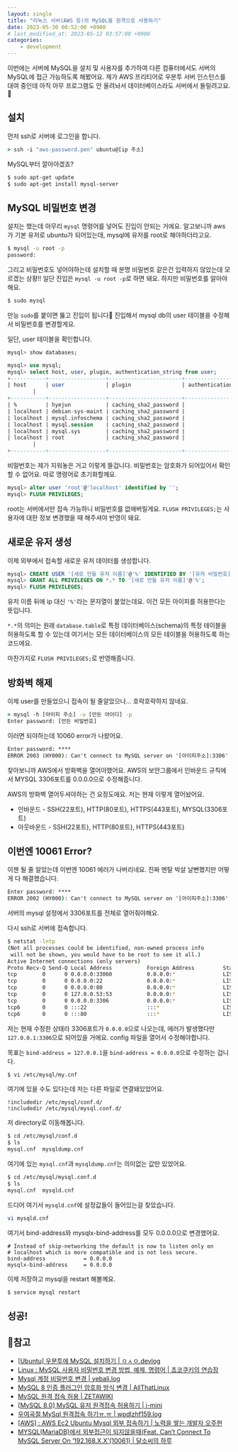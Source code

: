 ```yaml
---
layout: single
title: "리눅스 서버(AWS 등)의 MySQL을 원격으로 사용하기"
date: 2023-05-30 00:52:00 +0900
# last_modified_at: 2023-05-12 03:57:00 +0900
categories:
    - development
---
```


이번에는 서버에 MySQL을 설치 및 사용자를 추가하여 다른 컴퓨터에서도 서버의 MySQL에 접근 가능하도록 해봤어요. 제가 AWS 프리티어로 우분투 서버 인스턴스를 대여 중인데 아직 아무 프로그램도 안 올려놔서 데이터베이스라도 서버에서 돌릴려고요.🐎

## 설치

먼저 ssh로 서버에 로그인을 합니다.

```bat
> ssh -i "aws-password.pen" ubuntu@[ip 주소]
```

MySQL부터 깔아야겠죠?

```sh
$ sudo apt-get update
$ sudo apt-get install mysql-server
```

## MySQL 비밀번호 변경

설치는 했는데 아무리 `mysql` 명령어를 넣어도 진입이 안되는 거에요. 알고보니까 aws가 기본 유저로 ubuntu가 되어있는데, mysql에 유저를 root로 해야하더라고요.

```sh
$ mysql -u root -p
password:
```

그리고 비밀번호도 넣어야하는데 설치할 때 분명 비밀번호 같은건 입력하지 않았는데 모르겠는 상황!! 일단 진입은 `mysql -u root -p`로 하면 돼요. 하지만 비밀번호를 알아야해요.

```sh
$ sudo mysql
```

만능 `sudo`를 붙이면 뚫고 진입이 됩니다🤣 진입해서 mysql db의 user 테이블을 수정해서 비밀번호를 변경할게요.

일단, user 테이블을 확인합니다.

```sql
mysql> show databases;

mysql> use mysql;
mysql> select host, user, plugin, authentication_string from user;
+-----------+------------------+-----------------------+--------------------------+
| host      | user             | plugin                | authentication_string
        |
+-----------+------------------+-----------------------+--------------------------+
| %         | hyejun           | caching_sha2_password |                          |
| localhost | debian-sys-maint | caching_sha2_password |                          |
| localhost | mysql.infoschema | caching_sha2_password |                          |
| localhost | mysql.session    | caching_sha2_password |                          |
| localhost | mysql.sys        | caching_sha2_password |                          |
| localhost | root             | caching_sha2_password |
        |
+-----------+------------------+-----------------------+--------------------------+
```

비밀번호는 제가 지워놓은 거고 이렇게 뜰겁니다. 비밀번호는 암호화가 되어있어서 확인할 수 없어요. 따로 명령어로 초기화할께요.

```sql
mysql> alter user 'root'@'localhost' identified by '';
mysql> FLUSH PRIVILEGES;
```
root는 서버에서만 접속 가능하니 비밀번호를 없애버릴게요. `FLUSH PRIVILEGES;`는 사용자에 대한 정보 변경했을 때 해주셔야 반영이 돼요.

## 새로운 유저 생성

이제 외부에서 접속할 새로운 유저 데이터를 생성합니다.

```sql
mysql> CREATE USER '[새로 만들 유저 이름]'@'%' IDENTIFIED BY '[유저 비밀번호]';
mysql> GRANT ALL PRIVILEGES ON *.* TO '[새로 만들 유저 이름]'@'%';
mysql> FLUSH PRIVILEGES;
```

유저 이름 뒤에 ip 대신 `'%'`라는 문자열이 붙었는데요. 이건 모든 아이피를 허용한다는 뜻입니다.

`*.*`의 의미는 원래 `database.table`로 특정 데이터베이스(schema)의 특정 테이블을 허용하도록 할 수 있는데 여기서는 모든 데이터베이스의 모든 테이블을 허용하도록 하는 코드에요.

마찬가지로 `FLUSH PRIVILEGES;`로 반영해줍니다.

## 방화벽 해제

이제 user를 만들었으니 접속이 될 줄알았으나\... 호락호락하지 않네요.

```bat
> mysql -h [아이피 주소] -u [만든 아이디] -p
Enter password: [만든 비밀번호]
```

이러면 되야하는데 10060 error가 나왔어요.

```bat
Enter password: ****
ERROR 2003 (HY000): Can't connect to MySQL server on '[아이피주소]:3306' (10060)
```

찾아보니까 AWS에서 방화벽을 열어야했어요. AWS의 보안그룹에서 인바운드 규칙에서 MYSQL 3306포트를 0.0.0.0으로 수정해줍니다.

AWS의 방화벽 열어두셔야하는 건 요정도에요. 저는 현재 이렇게 열어놨어요.

* 인바운드 - SSH(22포트), HTTP(80포트), HTTPS(443포트), MYSQL(3306포트)
* 아웃바운드 -  SSH(22포트), HTTP(80포트), HTTPS(443포트)

## 이번엔 10061 Error?

이젠 될 줄 알았는데 이번엔 10061 에러가 나버리네요. 진짜 멘탈 박살 날뻔했지만 어떻게 다 해결했습니다.

```bat
Enter password: ****
ERROR 2002 (HY000): Can't connect to MySQL server on '[아이피주소]:3306' (10061)
```

서버의 mysql 설정에서 3306포트를 전체로 열어줘야해요.

다시 ssh로 서버에 접속합니다.

```sh
$ netstat -lntp
(Not all processes could be identified, non-owned process info
 will not be shown, you would have to be root to see it all.)
Active Internet connections (only servers)
Proto Recv-Q Send-Q Local Address           Foreign Address         State       PID/Program name
tcp        0      0 0.0.0.0:33060           0.0.0.0:*               LISTEN      -
tcp        0      0 0.0.0.0:22              0.0.0.0:*               LISTEN      -
tcp        0      0 0.0.0.0:80              0.0.0.0:*               LISTEN      -
tcp        0      0 127.0.0.53:53           0.0.0.0:*               LISTEN      -
tcp        0      0 0.0.0.0:3306            0.0.0.0:*               LISTEN      -
tcp6       0      0 :::22                   :::*                    LISTEN      -
tcp6       0      0 :::80                   :::*                    LISTEN      -
```

저는 현재 수정한 상태라 3306포트가 `0.0.0.0`으로 나오는데, 에러가 발생했다만 `127.0.0.1:3306`으로 되어있을 거에요. config 파일을 열어서 수정해야합니다.

목표는 `bind-address = 127.0.0.1`을 `bind-address = 0.0.0.0`으로 수정하는 겁니다.

```sh
$ vi /etc/mysql/my.cnf
```

여기에 있을 수도 있다는데 저는 다른 파일로 연결돼있었어요.

```
!includedir /etc/mysql/conf.d/
!includedir /etc/mysql/mysql.conf.d/
```

저 directory로 이동해봅니다.

```sh
$ cd /etc/mysql/conf.d
$ ls
mysql.cnf  mysqldump.cnf
```

여기에 있는 `mysql.cnf`과 `mysqldump.cnf`는 의미없는 값만 있었어요.

```sh
$ cd /etc/mysql/mysql.conf.d
$ ls
mysql.cnf  mysqld.cnf
```

드디어 여기서 `mysqld.cnf`에 설정값들이 들어있는걸 찾았습니다.

```sh
vi mysqld.cnf
```

여기서 bind-address와 mysqlx-bind-address를 모두 0.0.0.0으로 변경했어요.

```
# Instead of skip-networking the default is now to listen only on
# localhost which is more compatible and is not less secure.
bind-address            = 0.0.0.0
mysqlx-bind-address     = 0.0.0.0
```

이제 저장하고 mysql을 restart 해볼께요.

```sh
$ service mysql restart
```

## 성공!



## 👀참고
* [[Ubuntu] 우분투에 MySQL 설치하기 \| ㅇㅅㅇ.devlog](https://velog.io/@seungsang00/Ubuntu-%EC%9A%B0%EB%B6%84%ED%88%AC%EC%97%90-MySQL-%EC%84%A4%EC%B9%98%ED%95%98%EA%B8%B0)
* [Linux : MySQL 사용자 비밀번호 변경 방법, 예제, 명령어 \| 쵸코쿠키의 연습장](https://jjeongil.tistory.com/1484)
* [Mysql 계정 비밀번호 변경 | yebali.log](https://velog.io/@yebali/Mysql-Mysql-%EA%B3%84%EC%A0%95-%EB%B9%84%EB%B0%80%EB%B2%88%ED%98%B8-%EB%B3%80%EA%B2%BD)
* [MySQL 8 인증 플러그인 암호화 방식 변경 \| AllThatLinux](https://atl.kr/dokuwiki/doku.php/mysql_8_%EC%9D%B8%EC%A6%9D_%ED%94%8C%EB%9F%AC%EA%B7%B8%EC%9D%B8_%EC%95%94%ED%98%B8%EB%B0%A9%EC%8B%9D_%EB%B3%80%EA%B2%BD)
* [MySQL 원격 접속 허용 \| ZETAWIKI](https://zetawiki.com/wiki/MySQL_%EC%9B%90%EA%B2%A9_%EC%A0%91%EC%86%8D_%ED%97%88%EC%9A%A9)
* [[MySQL 8.0] MySQL 유저 원격접속 허용하기 \| i-mini](https://1mini2.tistory.com/87)
* [우여곡절 MySql 원격접속 하기ㅠ.ㅠ \| wpdlzhf159.log](https://velog.io/@wpdlzhf159/MySql-%EC%9B%90%EA%B2%A9%EC%A0%91%EC%86%8D-%ED%95%98%EA%B8%B0)
* [[AWS] : AWS Ec2 Ubuntu Mysql 외부 접속하기 \| 노력을 쌓는 개발자 오주현](https://ohju.tistory.com/315)
* [MYSQL(MariaDB)에서 외부접근이 되지않을때(Feat. Can’t Connect To MySQL Server On ‘192.168.X.X'(10061) \| 달소씨의 하루](https://blog.dalso.org/it/4260)
